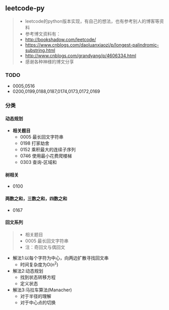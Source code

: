 ## leetcode-py
>* leetcode的python版本实现，有自己的想法，也有参考别人的博客等资料
>* 参考博文资料有：
>  * http://bookshadow.com/leetcode/
>  * https://www.cnblogs.com/daoluanxiaozi/p/longest-palindromic-substring.html
>  * http://www.cnblogs.com/grandyang/p/4606334.html
>* 感谢各种神様的博文分享

### TODO
* 0005,0516
* 0200,0199,0188,0187,0174,0173,0172,0169

### 分类
#### 动态规划
* **相关题目**
  * 0005 最长回文字符串
  * 0198 打家劫舍
  * 0152 乘积最大的连续子序列
  * 0746 使用最小花费爬楼梯
  * 0303 查询-区域和

#### 树相关
* 0100

#### 两数之和，三数之和，四数之和
* 0167

#### 回文系列
> * 相关题目
>  * 0005 最长回文字符串
> * 注：奇回文与偶回文
* 解法1:以每个字符为中心，向两边扩散寻找回文串
  * 时间复杂度为O(n<sup>2</sup>)
* 解法2:动态规划
  * 找到状态转移方程
  * 定义状态
* 解法3:马拉车算法(Manacher)
  * 对于半径的理解
  * 对于中心点的切换